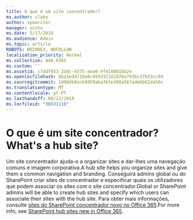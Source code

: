 ```yaml
---
title: O que é um site concentrador?
ms.author: clake
author: spowriter
manager: scotv
ms.date: 5/17/2018
ms.audience: Admin
ms.topic: article
ROBOTS: NOINDEX, NOFOLLOW
localization_priority: Normal
ms.collection: Adm_O365
ms.custom: ''
ms.assetid: c74df953-2ddc-4375-aea0-9f410881bb2e
ms.openlocfilehash: bba1edd719a0c459332161876e793bc37b53cc94
ms.sourcegitcommit: 1d98db8acb9959aba3b5e308a567ade6b62da56c
ms.translationtype: MT
ms.contentlocale: pt-PT
ms.lasthandoff: 08/22/2019
ms.locfileid: "36531118"
---
```

# <a name="whats-a-hub-site"></a><span data-ttu-id="8f6d6-102">O que é um site concentrador?</span><span class="sxs-lookup"><span data-stu-id="8f6d6-102">What's a hub site?</span></span>

<span data-ttu-id="8f6d6-103">Um site concentrador ajuda-o a organizar sites e dar-lhes uma navegação comuns e imagem corporativa.</span><span class="sxs-lookup"><span data-stu-id="8f6d6-103">A hub site helps you organize sites and give them a common navigation and branding.</span></span> <span data-ttu-id="8f6d6-104">Conseguirá admins global ou do SharePoint criar sites de concentrador e especificar quais os utilizadores que podem associar os sites com o site concentrador.</span><span class="sxs-lookup"><span data-stu-id="8f6d6-104">Global or SharePoint admins will be able to create hub sites and specify which users can associate their sites with the hub site.</span></span> <span data-ttu-id="8f6d6-105">Para obter mais informações, consulte [sites do SharePoint concentrador novo no Office 365](https://go.microsoft.com/fwlink/?linkid=869388).</span><span class="sxs-lookup"><span data-stu-id="8f6d6-105">For more info, see [SharePoint hub sites new in Office 365](https://go.microsoft.com/fwlink/?linkid=869388).</span></span>
  

